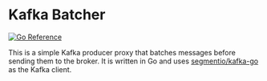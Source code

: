 # Kafka Batcher

[![Go Reference](https://pkg.go.dev/badge/github.com/bssth/kafka-batcher.svg)](https://pkg.go.dev/github.com/bssth/kafka-batcher)

This is a simple Kafka producer proxy that batches messages before sending them to the broker. It is written in Go and uses [segmentio/kafka-go](github.com/segmentio/kafka-go) as the Kafka client.
